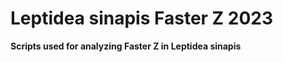 # Leptidea sinapis Faster Z 2023

<b> Scripts used for analyzing Faster Z in Leptidea sinapis </b>

<Title>

https://doi....
